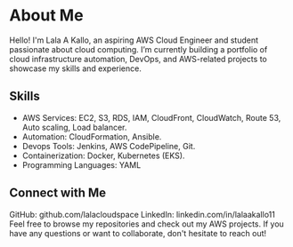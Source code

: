 # About Me

Hello! I'm Lala A Kallo, an aspiring AWS Cloud Engineer and student passionate about cloud computing. I’m currently building a portfolio of cloud infrastructure automation, DevOps, and AWS-related projects to showcase my skills and experience.

## Skills
- AWS Services: EC2, S3, RDS, IAM, CloudFront, CloudWatch, Route 53, Auto scaling, Load balancer.
- Automation: CloudFormation, Ansible.
- Devops Tools: Jenkins, AWS CodePipeline, Git.
- Containerization: Docker, Kubernetes (EKS).
- Programming Languages: YAML


## Connect with Me
GitHub: github.com/lalacloudspace
LinkedIn: linkedin.com/in/lalaakallo11
Feel free to browse my repositories and check out my AWS projects. If you have any questions or want to collaborate, don't hesitate to reach out!

<!---
lalacloudspace/lalacloudspace is a ✨ special ✨ repository because its `README.md` (this file) appears on your GitHub profile.
You can click the Preview link to take a look at your changes.
--->
